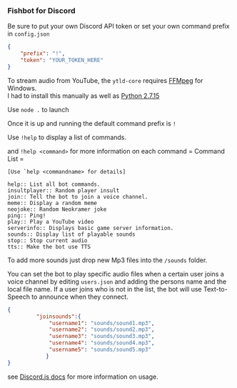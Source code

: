 ### Fishbot for Discord

Be sure to put your own Discord API token or set your own command prefix in `config.json`
```json
{
    "prefix": "!",
    "token": "YOUR_TOKEN_HERE"
}
```
To stream audio from YouTube, the `ytld-core` requires [FFMpeg](https://www.ffmpeg.org/download.html#build-windows  "FFMpeg") for Windows.  
I had to install this manually as well as [Python 2.7.15](https://www.python.org/downloads/release/python-2715/ "Python 2.7.15")

Use `node .` to launch

Once it is up and running the default command prefix is `!`
                  
Use `!help` to display a list of commands.
                   
and `!help <command>` for more information on each command
    = Command List =
    
    [Use `help <commandname> for details]
    
    help:: List all bot commands.
	insultplayer:: Random player insult
	join:: Tell the bot to join a voice channel.
	meme:: Display a random meme
	neojoke:: Random Neokramer joke
	ping:: Ping!
	play:: Play a YouTube video
	serverinfo:: Displays basic game server information.
	sounds:: Display list of playable sounds
	stop:: Stop current audio
	tts:: Make the bot use TTS

To add more sounds just drop new Mp3 files into the `/sounds` folder.

You can set the bot to play specific audio files when a certain user joins a voice channel by editing `users.json` and adding the persons name and the local file name. If a user joins who is not in the list, the bot will use Text-to-Speech to announce when they connect.
```json
{
         "joinsounds":{
             "username1": "sounds/sound1.mp3",
             "username2": "sounds/sound2.mp3",
             "username3": "sounds/sound3.mp3",
             "username4": "sounds/sound4.mp3",
             "username5": "sounds/sound5.mp3"
            }
}
```

see [Discord.js docs](https://discord.js.org/#/docs/main/stable/general/welcome "Discord.js") for more information on usage.
